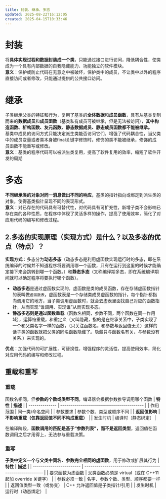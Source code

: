 ```yaml
---
title: 封装、继承、多态
updated: 2025-08-22T16:12:05
created: 2025-04-15T10:33:46
---
```


# 封装
将**具体实现过程和数据封装成一个类**，只能通过接口进行访问，降低耦合性，使类成为一个具有内部数据的自我隐藏能力、功能独立的软件模块。<br>
**意义**：保护或防止代码在无意之中被破坏，保护类中的成员，不让类中以外的程序直接访问或者修改，只能通过提供的公共接口访问。

# 继承
子类继承父类的特征和行为，复用了基类的**全体数据**和**成员函数**，具有从基类复制而来的**数据成员**和**成员函数**（基类私有成员可被继承，但是无法被访问），**其中构造函数、析构函数、友元函数、静态数据成员、静态成员函数都不能被继承。**<br>
基类中成员的访问方式只能决定派生类能否访问它们。增强了代码耦合性，当父类中的成员变量或者类本身被final关键字修饰时，修饰的类不能被继承，修饰的成员函数不能重写或修改。<br>
**意义**：基类的程序代码可以被派生类复用，提高了软件复用的效率，缩短了软件开发的周期<br>
# 多态
**不同继承类的对象对同一消息做出不同的响应**，基类的指针指向或绑定到派生类的对象，使得基类指针呈现不同的表现形式。<br>
**意义**：对已存在的代码具有可替代性，对代码具有可扩充性，新增子类不会影响已存在类的各种性质，在程序中体现了灵活多样的操作，提高了使用效率，简化了对应用代码的编写和修改过程。

## 2.多态的实现原理（实现方式）是什么？以及多态的优点（特点）？
**实现方式**：多态分为**动态多态**（动态多态是利用虚函数实现运行时的多态，即在系统编译的时候并不知道程序将要调用哪一个函数，只有在运行到这里的时候才能确定接下来会跳转到哪一个函数。）和**静态多态**（又称编译期多态，即在系统编译期间就可以确定程序将要执行哪个函数）。
- **动态多态**是通过虚函数实现的，虚函数是类的成员函数，存在存储虚函数指针的表叫做`虚函数表`，虚函数表是一个存储类成员虚函数的指针，每个指针都指向调用它的地方，当子类调用虚函数时，就会去虚表里面找自己对应的函数指针，从而实现“谁调用、实现谁”从而实现多态。
- **静态多态则是通过函数重载**（函数名相同，参数不同，两个函数在同一作用域），运算符重载，和重定义（又叫隐藏，指的是在继承关系中，子类实现了一个和父类名字一样的函数，（只关注函数名，和参数与返回值无关）这样的话子类的函数就把父类的同名函数隐藏了。隐藏只与函数名有关，与参数没有关系.）来实现的。
  
**优点**：加强代码的可扩展性，可替换性，增强程序的灵活性，提高使用效率，简化对应用代码的编写和修改过程。

## 重载和重写
### 重载
函数名相同，但**参数的个数或类型不同**，编译器会根据参数推导调用哪个函数
| **特性**       | **描述**                                   |
| -------------- | ------------------------------------------ |
| 作用范围       | 同一类/命名空间                            |
| 参数要求       | 参数个数、类型或顺序不同                   |
| **返回值影响** | **不影响重载（仅靠返回值不同不构成重载）** |
| 发生时机       | 编译时（静态绑定）                         |

在编译阶段，**函数调用的匹配是基于“参数列表”，而不是返回类型**，返回值在函数调用之后才用得上，无法参与重载决策。
### 重写
**子类中定义一个与父类中同名、参数完全相同的虚函数**，用于修改或扩展其行为
| **特性**                 | **描述**                                                  |
| ------------------------ | --------------------------------------------------------- |
| 要求函数为虚函数         | 父类函数必须是 virtual（或在 C++11 起加 override 关键字） |
| 参数必须一致             | 名字、参数个数、类型、顺序都要一样                        |
| 返回值类型一致（或协变） | C++ 允许返回值是子类指针/引用                             |
| 发生时机                 | 运行时（动态绑定）                                        |



